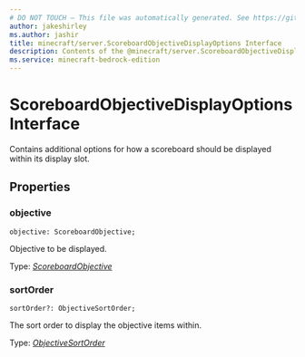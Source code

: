 ```yaml
---
# DO NOT TOUCH — This file was automatically generated. See https://github.com/mojang/minecraftapidocsgenerator to modify descriptions, examples, etc.
author: jakeshirley
ms.author: jashir
title: minecraft/server.ScoreboardObjectiveDisplayOptions Interface
description: Contents of the @minecraft/server.ScoreboardObjectiveDisplayOptions class.
ms.service: minecraft-bedrock-edition
---
```

# ScoreboardObjectiveDisplayOptions Interface

Contains additional options for how a scoreboard should be displayed within its display slot.

## Properties

### **objective**
`objective: ScoreboardObjective;`

Objective to be displayed.

Type: [*ScoreboardObjective*](ScoreboardObjective.md)

### **sortOrder**
`sortOrder?: ObjectiveSortOrder;`

The sort order to display the objective items within.

Type: [*ObjectiveSortOrder*](ObjectiveSortOrder.md)
